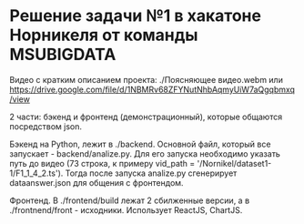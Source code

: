 # Решение задачи №1 в хакатоне Норникеля от команды MSUBIGDATA

Видео с кратким описанием проекта: ./Поясняющее видео.webm или https://drive.google.com/file/d/1NBMRv68ZFYNutNhbAqmyUiW7aQgqbmxq/view

2 части: бэкенд и фронтенд (демонстрационный), которые общаются посредством json.

Бэкенд на Python, лежит в ./backend. Основной файл, который все запускает - backend/analize.py. Для его запуска необходимо указать путь до видео (73 строка, к примеру vid_path = '/Nornikel/dataset1-1/F1_1_4_2.ts'). Тогда после запуска analize.py сгенерирует dataanswer.json для общения с фронтендом.

Фронтенд. В ./frontend/build лежат 2 сбилженные версии, а в ./frontnend/front - исходники. Использует ReactJS, ChartJS. 
